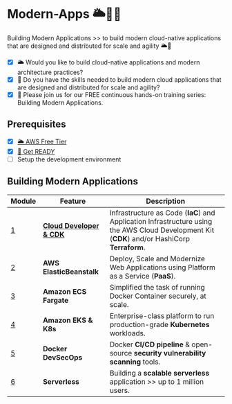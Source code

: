 # Modern-Apps 🌥🎯🚀

Building Modern Applications >> to build modern cloud-native applications that are designed and distributed for scale and agility 🌥🚀

* [x] 🌥 Would you like to build cloud-native applications and modern architecture practices? 
* [x] 🎯 Do you have the skills needed to build modern cloud applications that are designed and distributed for scale and agility? 
* [x] 🚀 Please join us for our FREE continuous hands-on training series: Building Modern Applications. 

## Prerequisites

* [x] [🌥 AWS Free Tier](https://aws.amazon.com/free)
* [x] [🚀 Get READY](https://devsecops.job4u.io/en/prerequisites)
* [ ] Setup the development environment

## Building Modern Applications

Module | Feature | Description
------------ | ------------- | -------------
[1](./cdk/README.md) | **[Cloud Developer & CDK](https://www.facebook.com/groups/modernapps/permalink/794258977836330/)** | Infrastructure as Code (**IaC**) and Application Infrastructure using the AWS Cloud Development Kit (**CDK**) and/or HashiCorp **Terraform**.
[2](./elasticbeanstalk/README.md) | **AWS ElasticBeanstalk** | Deploy, Scale and Modernize Web Applications using Platform as a Service (**PaaS**).
[3](./ecs-fargate/README.md) | **Amazon ECS Fargate** | Simplified the task of running Docker Container securely, at scale.
[4](./eks/README.md) | **Amazon EKS & K8s** | Enterprise-class platform to run production-grade **Kubernetes** workloads.
[5](./docker/README.md) | **Docker DevSecOps** | Docker **CI/CD pipeline** & open-source **security vulnerability scanning** tools.
[6](./serverless/README.md) | **Serverless** | Building a **scalable serverless** application >> up to 1 million users.
